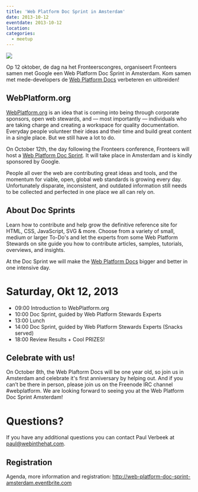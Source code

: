 ```yaml
---
title: 'Web Platform Doc Sprint in Amsterdam'
date: 2013-10-12
eventdate: 2013-10-12
location:
categories:
  - meetup
---
```


![](/_img/logo-with-text.png)

Op 12 oktober, de dag na het Fronteerscongres, organiseert Fronteers samen met Google een Web Platform Doc Sprint in Amsterdam. Kom samen met mede-developers de [Web Platform Docs](http://docs.webplatform.org/) verbeteren en uitbreiden!

## WebPlatform.org

[WebPlatform.org](http://webplatform.org) is an idea that is coming into being through corporate sponsors, open web stewards, and — most importantly — individuals who are taking charge and creating a workspace for quality documentation. Everyday people volunteer their ideas and their time and build great content in a single place. But we still have a lot to do.

On October 12th, the day following the Fronteers conference, Fronteers will host a [Web Platform Doc Sprint](http://web-platform-doc-sprint-amsterdam.eventbrite.com). It will take place in Amsterdam and is kindly sponsored by Google.

People all over the web are contributing great ideas and tools, and the momentum for viable, open, global web standards is growing every day. Unfortunately disparate, inconsistent, and outdated information still needs to be collected and perfected in one place we all can rely on.

## About Doc Sprints

Learn how to contribute and help grow the definitive reference site for HTML, CSS, JavaScript, SVG & more. Choose from a variety of small, medium or larger To-Do's and let the experts from some Web Platform Stewards on site guide you how to contribute articles, samples, tutorials, overviews, and insights.

At the Doc Sprint we will make the [Web Platform Docs](http://docs.webplatform.org/) bigger and better in one intensive day.

# Saturday, Okt 12, 2013

- 09:00 Introduction to WebPlatform.org
- 10:00 Doc Sprint, guided by Web Platform Stewards Experts
- 13:00 Lunch
- 14:00 Doc Sprint, guided by Web Platform Stewards Experts (Snacks served)
- 18:00 Review Results + Cool PRIZES!

## Celebrate with us!

On October 8th, the Web Plaftorm Docs will be one year old, so join us in Amsterdam and celebrate it's first anniversary by helping out. And if you can’t be there in person, please join us on the Freenode IRC channel #webplatform. We are looking forward to seeing you at the Web Platform Doc Sprint Amsterdam!

# Questions?

If you have any additional questions you can contact Paul Verbeek at paul@webinthehat.com.

## Registration

Agenda, more information and registration:
<http://web-platform-doc-sprint-amsterdam.eventbrite.com>
